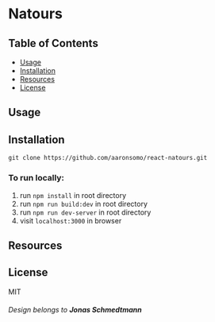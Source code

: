 # Natours

## Table of Contents

- [Usage](#usage)
- [Installation](#installation)
- [Resources](#resources)
- [License](#license)

## Usage

## Installation
`git clone https://github.com/aaronsomo/react-natours.git`

### To run locally:
1. run `npm install` in root directory
2. run `npm run build:dev` in root directory
3. run `npm run dev-server` in root directory
4. visit `localhost:3000` in browser

## Resources

## License

MIT

###### Design belongs to **_Jonas Schmedtmann_**

